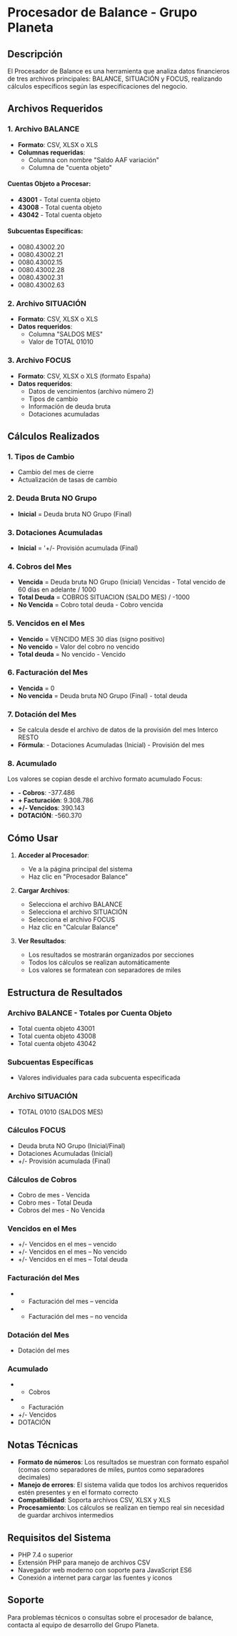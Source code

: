 # Procesador de Balance - Grupo Planeta

## Descripción
El Procesador de Balance es una herramienta que analiza datos financieros de tres archivos principales: BALANCE, SITUACIÓN y FOCUS, realizando cálculos específicos según las especificaciones del negocio.

## Archivos Requeridos

### 1. Archivo BALANCE
- **Formato**: CSV, XLSX o XLS
- **Columnas requeridas**:
  - Columna con nombre "Saldo AAF variación"
  - Columna de "cuenta objeto"

#### Cuentas Objeto a Procesar:
- **43001** - Total cuenta objeto
- **43008** - Total cuenta objeto  
- **43042** - Total cuenta objeto

#### Subcuentas Específicas:
- 0080.43002.20
- 0080.43002.21
- 0080.43002.15
- 0080.43002.28
- 0080.43002.31
- 0080.43002.63

### 2. Archivo SITUACIÓN
- **Formato**: CSV, XLSX o XLS
- **Datos requeridos**:
  - Columna "SALDOS MES"
  - Valor de TOTAL 01010

### 3. Archivo FOCUS
- **Formato**: CSV, XLSX o XLS (formato España)
- **Datos requeridos**:
  - Datos de vencimientos (archivo número 2)
  - Tipos de cambio
  - Información de deuda bruta
  - Dotaciones acumuladas

## Cálculos Realizados

### 1. Tipos de Cambio
- Cambio del mes de cierre
- Actualización de tasas de cambio

### 2. Deuda Bruta NO Grupo
- **Inicial** = Deuda bruta NO Grupo (Final)

### 3. Dotaciones Acumuladas
- **Inicial** = '+/- Provisión acumulada (Final)

### 4. Cobros del Mes
- **Vencida** = Deuda bruta NO Grupo (Inicial) Vencidas - Total vencido de 60 días en adelante / 1000
- **Total Deuda** = COBROS SITUACION (SALDO MES) / -1000
- **No Vencida** = Cobro total deuda - Cobro vencida

### 5. Vencidos en el Mes
- **Vencido** = VENCIDO MES 30 días (signo positivo)
- **No vencido** = Valor del cobro no vencido
- **Total deuda** = No vencido - Vencido

### 6. Facturación del Mes
- **Vencida** = 0
- **No vencida** = Deuda bruta NO Grupo (Final) - total deuda

### 7. Dotación del Mes
- Se calcula desde el archivo de datos de la provisión del mes Interco RESTO
- **Fórmula**: - Dotaciones Acumuladas (Inicial) - Provisión del mes

### 8. Acumulado
Los valores se copian desde el archivo formato acumulado Focus:
- **- Cobros**: -377.486
- **+ Facturación**: 9.308.786
- **+/- Vencidos**: 390.143
- **DOTACIÓN**: -560.370

## Cómo Usar

1. **Acceder al Procesador**:
   - Ve a la página principal del sistema
   - Haz clic en "Procesador Balance"

2. **Cargar Archivos**:
   - Selecciona el archivo BALANCE
   - Selecciona el archivo SITUACIÓN
   - Selecciona el archivo FOCUS
   - Haz clic en "Calcular Balance"

3. **Ver Resultados**:
   - Los resultados se mostrarán organizados por secciones
   - Todos los cálculos se realizan automáticamente
   - Los valores se formatean con separadores de miles

## Estructura de Resultados

### Archivo BALANCE - Totales por Cuenta Objeto
- Total cuenta objeto 43001
- Total cuenta objeto 43008
- Total cuenta objeto 43042

### Subcuentas Específicas
- Valores individuales para cada subcuenta especificada

### Archivo SITUACIÓN
- TOTAL 01010 (SALDOS MES)

### Cálculos FOCUS
- Deuda bruta NO Grupo (Inicial/Final)
- Dotaciones Acumuladas (Inicial)
- +/- Provisión acumulada (Final)

### Cálculos de Cobros
- Cobro de mes - Vencida
- Cobro mes - Total Deuda
- Cobros del mes - No Vencida

### Vencidos en el Mes
- +/- Vencidos en el mes – vencido
- +/- Vencidos en el mes – No vencido
- +/- Vencidos en el mes – Total deuda

### Facturación del Mes
- + Facturación del mes – vencida
- + Facturación del mes – no vencida

### Dotación del Mes
- Dotación del mes

### Acumulado
- - Cobros
- + Facturación
- +/- Vencidos
- DOTACIÓN

## Notas Técnicas

- **Formato de números**: Los resultados se muestran con formato español (comas como separadores de miles, puntos como separadores decimales)
- **Manejo de errores**: El sistema valida que todos los archivos requeridos estén presentes y en el formato correcto
- **Compatibilidad**: Soporta archivos CSV, XLSX y XLS
- **Procesamiento**: Los cálculos se realizan en tiempo real sin necesidad de guardar archivos intermedios

## Requisitos del Sistema

- PHP 7.4 o superior
- Extensión PHP para manejo de archivos CSV
- Navegador web moderno con soporte para JavaScript ES6
- Conexión a internet para cargar las fuentes y iconos

## Soporte

Para problemas técnicos o consultas sobre el procesador de balance, contacta al equipo de desarrollo del Grupo Planeta. 